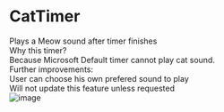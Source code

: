 # CatTimer
Plays a Meow sound after timer finishes </br>
Why this timer? </br>
Because Microsoft Default timer cannot play cat sound. </br>
Further improvements:</br>
User can choose his own prefered sound to play</br>
Will not update this feature unless requested</br>
![image](https://user-images.githubusercontent.com/37420353/55677679-115d4f80-58ba-11e9-8885-34a14b3a3dc9.png)
